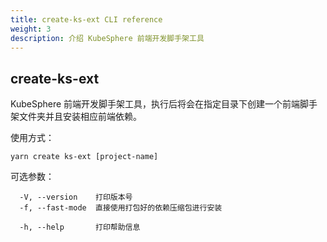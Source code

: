```yaml
---
title: create-ks-ext CLI reference
weight: 3
description: 介绍 KubeSphere 前端开发脚手架工具
---
```


## create-ks-ext

KubeSphere 前端开发脚手架工具，执行后将会在指定目录下创建一个前端脚手架文件夹并且安装相应前端依赖。

使用方式：

```text
yarn create ks-ext [project-name]
```

可选参数：

```text
  -V, --version    打印版本号
  -f, --fast-mode  直接使用打包好的依赖压缩包进行安装

  -h, --help       打印帮助信息
```
